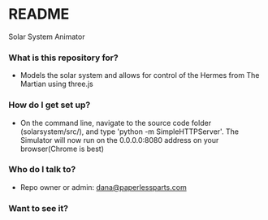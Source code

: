 # README #

Solar System Animator

### What is this repository for? ###

* Models the solar system and allows for control of the Hermes from The Martian using three.js

### How do I get set up? ###

* On the command line, navigate to the source code folder (solarsystem/src/), and type 'python -m SimpleHTTPServer'. The Simulator will now run on the 0.0.0.0:8080 address on your browser(Chrome is best)
    
### Who do I talk to? ###

* Repo owner or admin: dana@paperlessparts.com


### Want to see it? ###
